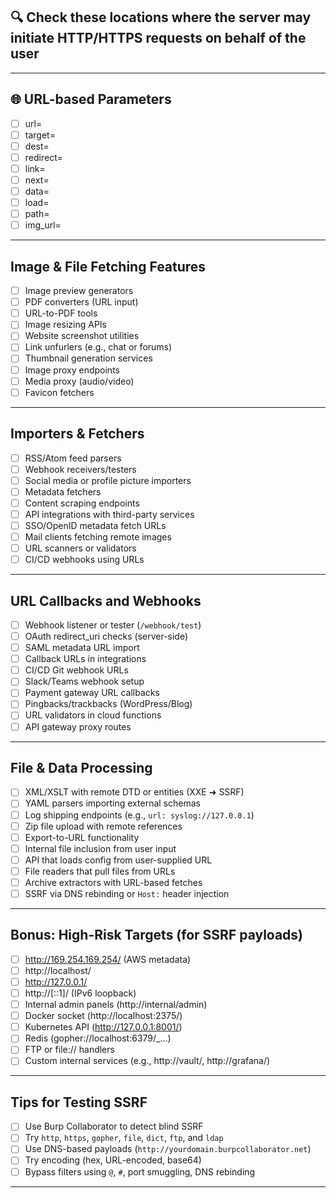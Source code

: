 
## 🔍 Check these locations where the server may initiate HTTP/HTTPS requests on behalf of the user

---

## 🌐 URL-based Parameters
- [ ] url= 
- [ ] target= 
- [ ] dest= 
- [ ] redirect= 
- [ ] link= 
- [ ] next= 
- [ ] data= 
- [ ] load= 
- [ ] path= 
- [ ] img_url=

---

## Image & File Fetching Features
- [ ] Image preview generators
- [ ] PDF converters (URL input)
- [ ] URL-to-PDF tools
- [ ] Image resizing APIs
- [ ] Website screenshot utilities
- [ ] Link unfurlers (e.g., chat or forums)
- [ ] Thumbnail generation services
- [ ] Image proxy endpoints
- [ ] Media proxy (audio/video)
- [ ] Favicon fetchers

---

## Importers & Fetchers
- [ ] RSS/Atom feed parsers
- [ ] Webhook receivers/testers
- [ ] Social media or profile picture importers
- [ ] Metadata fetchers
- [ ] Content scraping endpoints
- [ ] API integrations with third-party services
- [ ] SSO/OpenID metadata fetch URLs
- [ ] Mail clients fetching remote images
- [ ] URL scanners or validators
- [ ] CI/CD webhooks using URLs

---

## URL Callbacks and Webhooks
- [ ] Webhook listener or tester (`/webhook/test`)
- [ ] OAuth redirect_uri checks (server-side)
- [ ] SAML metadata URL import
- [ ] Callback URLs in integrations
- [ ] CI/CD Git webhook URLs
- [ ] Slack/Teams webhook setup
- [ ] Payment gateway URL callbacks
- [ ] Pingbacks/trackbacks (WordPress/Blog)
- [ ] URL validators in cloud functions
- [ ] API gateway proxy routes

---

## File & Data Processing
- [ ] XML/XSLT with remote DTD or entities (XXE ➜ SSRF)
- [ ] YAML parsers importing external schemas
- [ ] Log shipping endpoints (e.g., `url: syslog://127.0.0.1`)
- [ ] Zip file upload with remote references
- [ ] Export-to-URL functionality
- [ ] Internal file inclusion from user input
- [ ] API that loads config from user-supplied URL
- [ ] File readers that pull files from URLs
- [ ] Archive extractors with URL-based fetches
- [ ] SSRF via DNS rebinding or `Host:` header injection

---

## Bonus: High-Risk Targets (for SSRF payloads)
- [ ] http://169.254.169.254/ (AWS metadata)
- [ ] http://localhost/
- [ ] http://127.0.0.1/
- [ ] http://[::1]/ (IPv6 loopback)
- [ ] Internal admin panels (http://internal/admin)
- [ ] Docker socket (http://localhost:2375/)
- [ ] Kubernetes API (http://127.0.0.1:8001/)
- [ ] Redis (gopher://localhost:6379/_...)
- [ ] FTP or file:// handlers
- [ ] Custom internal services (e.g., http://vault/, http://grafana/)

---

## Tips for Testing SSRF
- [ ] Use Burp Collaborator to detect blind SSRF
- [ ] Try `http`, `https`, `gopher`, `file`, `dict`, `ftp`, and `ldap`
- [ ] Use DNS-based payloads (`http://yourdomain.burpcollaborator.net`)
- [ ] Try encoding (hex, URL-encoded, base64)
- [ ] Bypass filters using `@`, `#`, port smuggling, DNS rebinding

---

